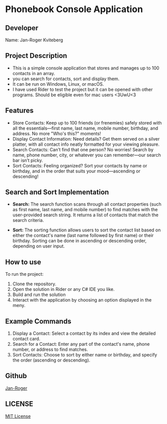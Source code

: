 # Phonebook Console Application

## Developer
Name: Jan-Roger Kviteberg


## Project Description
- This is a simple console application that stores and manages up to 100 contacts in an array.
- you can search for contacts, sort and display them.
- It can be run on Windows, Linux, or macOS.
- I have used Rider to test the project but it can be opened with other programs. Should be eligible even for mac users <3UwU<3

## Features
- Store Contacts: Keep up to 100 friends (or frenemies) safely stored with all the essentials—first name, last name, mobile number, birthday, and address. No more "Who's this?" moments!
- Display Contact Information: Need details? Get them served on a silver platter, with all contact info neatly formatted for your viewing pleasure.
- Search Contacts: Can’t find that one person? No worries! Search by name, phone number, city, or whatever you can remember—our search bar isn’t picky.
- Sort Contacts: Feeling organized? Sort your contacts by name or birthday, and in the order that suits your mood—ascending or descending!

## Search and Sort Implementation
- **Search:** 
 The search function scans through all contact properties (such as first name, last name, and mobile number)
 to find matches with the user-provided search string. It returns a list of contacts that match the search criteria.

- **Sort:**
The sorting function allows users to sort the contact list based on either the contact's name (last name followed by first name)
or their birthday. Sorting can be done in ascending or descending order, depending on user input.

## How to use

To run the project:
1. Clone the repository.
2. Open the solution in Rider or any C# IDE you like.
3. Build and run the solution
4. Interact with the application by choosing an option displayed in the meny.

## Example Commands
1. Display a Contact: Select a contact by its index and view the detailed contact card.
2. Search for a Contact: Enter any part of the contact's name, phone number, or address to find matches.
3. Sort Contacts: Choose to sort by either name or birthday, and specify the order (ascending or descending).

## Github
[Jan-Roger](https://github.com/JRKviteberg)

## LICENSE
[MIT License](./LICENSE)